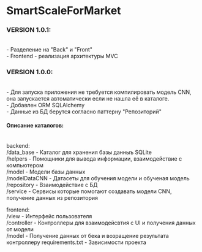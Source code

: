 # SmartScaleForMarket
 
<h3>VERSION 1.0.1:</h3> <br>
    - Разделение на "Back" и "Front" <br>
    - Frontend - реализация архитектуры MVC <br>

<h3>VERSION 1.0.0:</h3> <br>
    - Для запуска приложения не требуется компилировать модель CNN,
    она запускается автоматически если не нашла её в каталоге. <br>
    - Добавлен ORM SQLAlchemy <br>
    - Данные из БД берутся согласно паттерну "Репозиторий" <br>

<h4>Описание каталогов:</h4><br>
backend: <br>
    /data_base - Каталог для хранения базы данныъ SQLite <br>
    /helpers - Помощники для вывода информации, взаимодействие с компьютером <br>
    /model - Модели базы данных <br>
    /modelDataCNN - Датасеты для обучения модели и обученая модель <br>
    /repository - Взаимодействие с БД <br>
    /service - Сервисы которые помогают создавать модели CNN, получение данных из репозитория <br>
    
frontend: <br>
    /view - Интерфейс пользователя <br>
    /controller - Контроллеры для взаимодейсвтия с UI и получения данных от модели  <br>
    /model - Получение данных от бека и возращение результата контроллеру 
requirements.txt - Зависимости проекта <br>